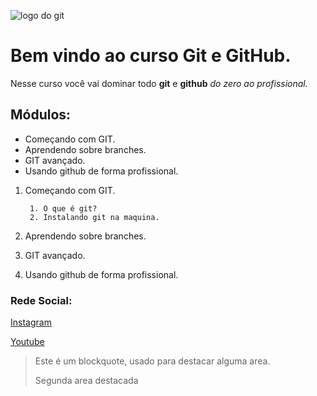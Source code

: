 ![logo do git](https://git-scm.com/images/logo@2x.png)
# Bem vindo ao curso Git e GitHub.
Nesse curso você vai dominar todo **git** e **github** _do zero ao profissional._

## Módulos:
* Começando com GIT.
* Aprendendo sobre branches.
* GIT avançado.
* Usando github de forma profissional.

1. Começando com GIT.

        1. O que é git?
        2. Instalando git na maquina.
2. Aprendendo sobre branches.
3. GIT avançado.
4. Usando github de forma profissional.

### Rede Social:
[Instagram](https://instagram.com/jrsiquaratrue/)

[Youtube](https://youtube.com/@jrsiquara?si=uCa5M-2jMvg0C6LF)

>Este é um blockquote, usado para destacar alguma area.
>
>Segunda area destacada
